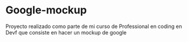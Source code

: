 # Google-mockup
Proyecto realizado como parte de mi curso de Professional en coding en Devf que consiste en hacer un mockup de google
